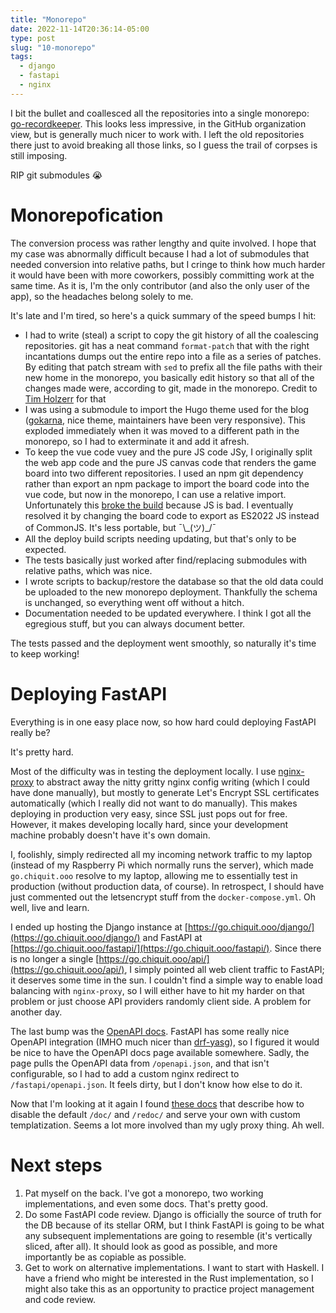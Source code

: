 ```yaml
---
title: "Monorepo"
date: 2022-11-14T20:36:14-05:00
type: post
slug: "10-monorepo"
tags:
  - django
  - fastapi
  - nginx
---
```


I bit the bullet and coallesced all the repositories into a single monorepo: [go-recordkeeper](https://github.com/go-recordkeeper/go-recordkeeper). This looks less impressive, in the GitHub organization view, but is generally much nicer to work with. I left the old repositories there just to avoid breaking all those links, so I guess the trail of corpses is still imposing.

RIP git submodules 😭

# Monorepofication

The conversion process was rather lengthy and quite involved. I hope that my case was abnormally difficult because I had a lot of submodules that needed conversion into relative paths, but I cringe to think how much harder it would have been with more coworkers, possibly committing work at the same time. As it is, I'm the only contributor (and also the only user of the app), so the headaches belong solely to me.

It's late and I'm tired, so here's a quick summary of the speed bumps I hit:

* I had to write (steal) a script to copy the git history of all the coalescing repositories. git has a neat command `format-patch` that with the right incantations dumps out the entire repo into a file as a series of patches. By editing that patch stream with `sed` to prefix all the file paths with their new home in the monorepo, you basically edit history so that all of the changes made were, according to git, made in the monorepo. Credit to [Tim Holzerr](https://medium.com/@TimHolzherr/how-to-move-your-git-repository-into-a-monorepo-without-loosing-its-history-9b9d2da27155) for that
* I was using a submodule to import the Hugo theme used for the blog ([gokarna](https://github.com/526avijitgupta/gokarna), nice theme, maintainers have been very responsive). This exploded immediately when it was moved to a different path in the monorepo, so I had to exterminate it and add it afresh.
* To keep the vue code vuey and the pure JS code JSy, I originally split the web app code and the pure JS canvas code that renders the game board into two different repositories. I used an npm git dependency rather than export an npm package to import the board code into the vue code, but now in the monorepo, I can use a relative import. Unfortunately this [broke the build](https://rollupjs.org/guide/en/#error-name-is-not-exported-by-module) because JS is bad. I eventually resolved it by changing the board code to export as ES2022 JS instead of CommonJS. It's less portable, but ¯\\\_(ツ)\_/¯
* All the deploy build scripts needing updating, but that's only to be expected.
* The tests basically just worked after find/replacing submodules with relative paths, which was nice.
* I wrote scripts to backup/restore the database so that the old data could be uploaded to the new monorepo deployment. Thankfully the schema is unchanged, so everything went off without a hitch.
* Documentation needed to be updated everywhere. I think I got all the egregious stuff, but you can always document better.

The tests passed and the deployment went smoothly, so naturally it's time to keep working!

# Deploying FastAPI

Everything is in one easy place now, so how hard could deploying FastAPI really be?

It's pretty hard.

Most of the difficulty was in testing the deployment locally. I use [nginx-proxy](https://github.com/nginx-proxy/nginx-proxy) to abstract away the nitty gritty nginx config writing (which I could have done manually), but mostly to generate Let's Encrypt SSL certificates automatically (which I really did not want to do manually). This makes deploying in production very easy, since SSL just pops out for free. However, it makes developing locally hard, since your development machine probably doesn't have it's own domain.

I, foolishly, simply redirected all my incoming network traffic to my laptop (instead of my Raspberry Pi which normally runs the server), which made `go.chiquit.ooo` resolve to my laptop, allowing me to essentially test in production (without production data, of course). In retrospect, I should have just commented out the letsencrypt stuff from the `docker-compose.yml`. Oh well, live and learn.

I ended up hosting the Django instance at [https://go.chiquit.ooo/django/](https://go.chiquit.ooo/django/) and FastAPI at [https://go.chiquit.ooo/fastapi/](https://go.chiquit.ooo/fastapi/). Since there is no longer a single [https://go.chiquit.ooo/api/](https://go.chiquit.ooo/api/), I simply pointed all web client traffic to FastAPI; it deserves some time in the sun. I couldn't find a simple way to enable load balancing with `nginx-proxy`, so I will either have to hit my harder on that problem or just choose API providers randomly client side. A problem for another day.

The last bump was the [OpenAPI docs](https://go.chiquit.ooo/fastapi/docs). FastAPI has some really nice OpenAPI integration (IMHO much nicer than [drf-yasg](https://drf-yasg.readthedocs.io/en/stable/)), so I figured it would be nice to have the OpenAPI docs page available somewhere. Sadly, the page pulls the OpenAPI data from `/openapi.json`, and that isn't configurable, so I had to add a custom nginx redirect to `/fastapi/openapi.json`. It feels dirty, but I don't know how else to do it.

Now that I'm looking at it again I found [these docs](https://drf-yasg.readthedocs.io/en/stable/) that describe how to disable the default `/doc/` and `/redoc/` and serve your own with custom templatization. Seems a lot more involved than my ugly proxy thing. Ah well.

# Next steps
1. Pat myself on the back. I've got a monorepo, two working implementations, and even some docs. That's pretty good. 
1. Do some FastAPI code review. Django is officially the source of truth for the DB because of its stellar ORM, but I think FastAPI is going to be what any subsequent implementations are going to resemble (it's vertically sliced, after all). It should look as good as possible, and more importantly be as copiable as possible.
1. Get to work on alternative implementations. I want to start with Haskell. I have a friend who might be interested in the Rust implementation, so I might also take this as an opportunity to practice project management and code review.
